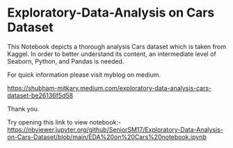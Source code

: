 # Exploratory-Data-Analysis on Cars Dataset

This Notebook depicts a thorough analysis Cars dataset which is taken from Kaggel.
In order to better understand its content, an intermediate level of Seaborn, Python, and Pandas is needed. 

For quick information please visit myblog on medium.

https://shubham-mitkary.medium.com/exploratory-data-analysis-cars-dataset-be26136f5d58

Thank you.


Try opening this link to view notebook:-
https://nbviewer.jupyter.org/github/SeniorSM17/Exploratory-Data-Analysis-on-Cars-Dataset/blob/main/EDA%20on%20Cars%20notebook.ipynb
